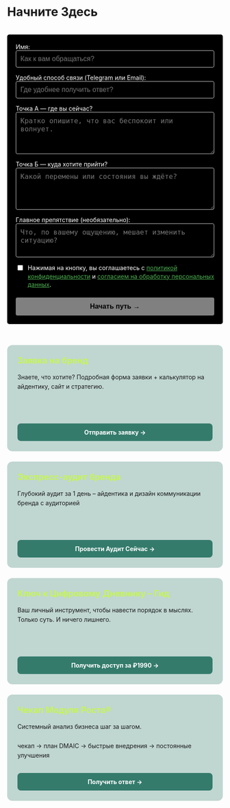 # Начните Здесь

<br>
<form id="myForm" class="custom-form">
  <!-- Поле Имя -->
  <div class="form-group">
    <label for="name">Имя:</label>
    <input type="text" id="name" name="name" class="form-input" placeholder="Как к вам обращаться?" required>
  </div>

  <!-- Поле Контакт -->
  <div class="form-group">
    <label for="contact">Удобный способ связи (Telegram или Email):</label>
    <input type="text" id="contact" name="contact" class="form-input" placeholder="Где удобнее получить ответ?" required>
  </div>

  <!-- Поле Точка А -->
  <div class="form-group">
    <label for="pointA">Точка А — где вы сейчас?</label>
    <textarea id="pointA" name="pointA" class="form-input" rows="4" placeholder="Кратко опишите, что вас беспокоит или волнует." required></textarea>
  </div>

  <!-- Поле Точка Б -->
  <div class="form-group">
    <label for="pointB">Точка Б — куда хотите прийти?</label>
    <textarea id="pointB" name="pointB" class="form-input" rows="4" placeholder="Какой перемены или состояния вы ждёте?" required></textarea>
  </div>
  
  <!-- Поле Препятствие (необязательное) -->
  <div class="form-group">
    <label for="obstacle">Главное препятствие (необязательно):</label>
    <textarea id="obstacle" name="obstacle" class="form-input" rows="3" placeholder="Что, по вашему ощущению, мешает изменить ситуацию?"></textarea>
  </div>
  
  <!-- Согласие -->
  <div class="form-group checkbox-group">
    <input type="checkbox" id="consent" name="consent" required>
    <label for="consent">
      Нажимая на кнопку, вы соглашаетесь с 
      <a href="/terms/policy" target="_blank" class="policy-link">политикой конфиденциальности</a> и 
      <a href="/terms/privacy" target="_blank" class="policy-link">согласием на обработку персональных данных</a>.
    </label>
  </div>
  
  <button type="submit" class="submit-btn" disabled>
    Начать путь →
  </button>
</form>

<div id="successMessage" class="success-message" style="display: none;">
  Ваше намерение принято. Я скоро свяжусь с вами.
</div>

<style>
.custom-form {
  max-width: 500px;
  margin: 0;
  padding: 20px;
  background-color: #000000;
  border-radius: 5px;
  color: #ffffff;
}
.form-group { margin-bottom: 15px; }
.form-input {
  width: 100%;
  padding: 10px;
  box-sizing: border-box;
  border: 1px solid #cccccc;
  border-radius: 4px;
  font-size: 16px;
  background-color: #000000;
  color: #ffffff;
  resize: vertical; 
}
.checkbox-group {
  display: flex;
  align-items: flex-start;
  gap: 8px;
  margin-bottom: 20px;
}
.checkbox-group input { margin-top: 3px; width: auto; }
.checkbox-group label { font-size: 14px; line-height: 1.4; }
.policy-link { color: #4CAF50; text-decoration: underline; }
.submit-btn {
  background-color: #ffffff;
  color: #000000;
  padding: 12px 20px;
  border: none;
  border-radius: 4px;
  cursor: pointer;
  font-size: 16px;
  width: 100%;
  font-weight: bold;
  transition: opacity 0.3s;
}
.submit-btn:hover { opacity: 0.9; }
.submit-btn:disabled { opacity: 0.5; cursor: not-allowed; }
.success-message {
  margin-top: 15px;
  color: white;
  font-weight: normal;
  font-size: 16px;
  display: flex;
  align-items: center;
  gap: 8px;
}
.success-message::before {
  content: "✓";
  color: white;
  font-size: 18px;
}
</style>

<script>
export default {
  mounted() {
    this.initForm();
  },
  methods: {
    initForm() {
      if (typeof document === 'undefined') return;
      
      const form = document.getElementById('myForm');
      if (!form) return;
      
      const successMessage = document.getElementById('successMessage');
      const submitBtn = form.querySelector('.submit-btn');
      const requiredInputs = Array.from(form.querySelectorAll('[required]'));
      
      const checkFormValidity = () => {
        const allRequiredFilled = requiredInputs.every(input => {
          if (input.type === 'checkbox') return input.checked;
          return input.value.trim() !== '';
        });
        submitBtn.disabled = !allRequiredFilled;
      };
      
      requiredInputs.forEach(input => {
        input.addEventListener('input', checkFormValidity);
      });
      
      form.addEventListener('submit', (e) => {
        e.preventDefault();
        
        if (submitBtn.disabled) return;
        
        const formData = {
          name: form.name.value,
          contact: form.contact.value,
          pointA: form.pointA.value,
          pointB: form.pointB.value,
          obstacle: form.obstacle.value,
          consent: form.consent.checked ? 'Да' : 'Нет',
          _subject: `Новая заявка с сайта orxaos.sbs`
        };
        
        form.reset();
        successMessage.style.display = 'flex';
        submitBtn.disabled = true;
        
        fetch('https://formspree.io/f/mdkzjopz', {
          method: 'POST',
          headers: { 'Accept': 'application/json', 'Content-Type': 'application/json' },
          body: JSON.stringify(formData)
        })
        .catch(error => {
          console.error('Error:', error);
          const mailtoBody = `Имя: ${formData.name}%0AКонтакт: ${formData.contact}%0AТочка А: ${formData.pointA}%0AТочка Б: ${formData.pointB}%0AПрепятствие: ${formData.obstacle}`;
          window.location.href = `mailto:theorchestramanco@gmail.com?subject=Заявка с сайта orxaos.sbs&body=${mailtoBody}`;
        })
        .finally(() => {
          setTimeout(() => {
            successMessage.style.display = 'none';
            checkFormValidity();
          }, 15000);
        });
      });
      
      checkFormValidity();
    }
  }
}
</script>

<br>

<div style="display: grid; grid-template-columns: repeat(auto-fit, minmax(300px, 1fr)); gap: 1.5rem; margin: 2rem 0;">

  <div class="project-card">
    <div>
      <h3 style="color: #C5F946; margin: 0 0 1rem 0; font-size: 1.25rem; font-weight: 600;">Заявка на бренд</h3>
      <p style="margin: 0; line-height: 1.6; color: var(--vp-c-text-1);">Знаете, что хотите? Подробная форма заявки + калькулятор на айдентику, сайт и стратегию.</p>
    </div>
    <a href="https://forms.fillout.com/t/3FfWoFXwKeus" class="project-button" target="_blank">
      Отправить заявку →
    </a>
  </div>

  <div class="project-card">
    <div>
      <h3 style="color: #C5F946; margin: 0 0 1rem 0; font-size: 1.25rem; font-weight: 600;">Экспресс-аудит бренда</h3>
      <p style="margin: 0; line-height: 1.6; color: var(--vp-c-text-1);">Глубокий аудит за 1 день – айдентика и дизайн коммуникации бренда с аудиторией</p>
    </div>
    <a href="https://forms.fillout.com/t/14NhL22Rj3us" class="project-button" target="_blank">
      Провести Аудит Сейчас →
    </a>
  </div>

  <div class="project-card">
    <div>
      <h3 style="color: #C5F946; margin: 0 0 1rem 0; font-size: 1.25rem; font-weight: 600;">Ключ к Цифровому Дневнику – Гид</h3>
      <p style="margin: 0; line-height: 1.6; color: var(--vp-c-text-1);">Ваш личный инструмент, чтобы навести порядок в мыслях. Только суть. И ничего лишнего.</p>
    </div>
    <a href="/projects/diary-guide/unlock/pay/form" class="project-button">
      Получить доступ за ₽1990 →
    </a>
  </div>

  <div class="project-card">
    <div>
      <h3 style="color: #C5F946; margin: 0 0 1rem 0; font-size: 1.25rem; font-weight: 600;">Чекап Модуля Роста®</h3>
      <p style="margin: 0; line-height: 1.6; color: var(--vp-c-text-1);">Cистемный анализ бизнеса шаг за шагом. <br><br> чекап → план DMAIC → быстрые внедрения → постоянные улучшения</p>
    </div>
    <a href="https://runscale.ru/checkup/overview.html" class="project-button" target="_blank">
      Получить ответ →
    </a>
  </div>

</div>

<style>
.project-card {
  background: rgba(52, 123, 108, 0.3);
  border-radius: 12px;
  padding: 24px;
  display: flex;
  flex-direction: column;
  justify-content: space-between;
  min-height: 200px;
}

.project-button {
  background-color: #347b6c;
  color: white;
  padding: 12px 16px;
  border-radius: 8px;
  font-weight: 700;
  font-size: 14px;
  text-align: center;
  display: block;
  margin-top: 1.5rem;
  text-decoration: none;
  transition: all 0.3s ease;
}

.project-button:hover {
  background-color: #C5F946 !important;
  color: #000 !important;
  transform: translateY(-2px);
  text-decoration: none !important;
  font-weight: 700 !important;
}
</style>
